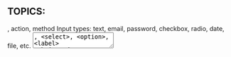 ## TOPICS: 
<form>, action, method
Input types: text, email, password, checkbox, radio, date, file, etc.
<textarea>, <select>, <option>, <label>
Submit and reset buttons
Required, readonly, disabled, pattern
Fieldsets and legends


## TOPICS: 
<header>, <footer>, <main>, <article>, <section>, <nav>, <aside>
<time>, <address>, <abbr>, <details>, <summary>

